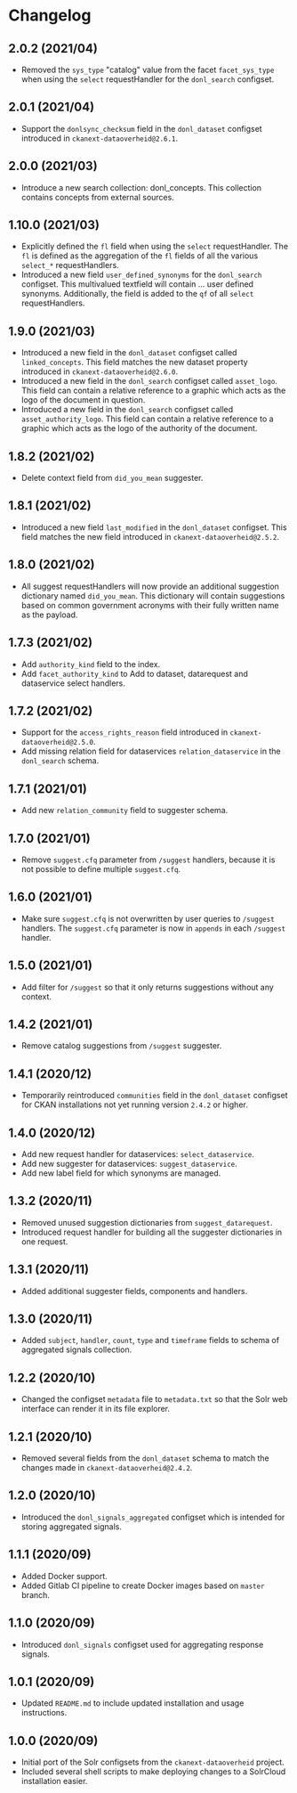 # Changelog

## 2.0.2 (2021/04)

- Removed the `sys_type` "catalog" value from the facet `facet_sys_type` when using the `select` requestHandler for the `donl_search` configset.

## 2.0.1 (2021/04)

- Support the `donlsync_checksum` field in the `donl_dataset` configset introduced in `ckanext-dataoverheid@2.6.1`.

## 2.0.0 (2021/03)

- Introduce a new search collection: donl_concepts. This collection contains concepts from external sources.

## 1.10.0 (2021/03)

- Explicitly defined the `fl` field when using the `select` requestHandler. The `fl` is defined as the aggregation of the `fl` fields of all the various `select_*` requestHandlers.
- Introduced a new field `user_defined_synonyms` for the `donl_search` configset. This multivalued textfield will contain ... user defined synonyms. Additionally, the field is added to the `qf` of all `select` requestHandlers.

## 1.9.0 (2021/03)

- Introduced a new field in the `donl_dataset` configset called `linked_concepts`. This field matches the new dataset property introduced in `ckanext-dataoverheid@2.6.0`.
- Introduced a new field in the `donl_search` configset called `asset_logo`. This field can contain a relative reference to a graphic which acts as the logo of the document in question.
- Introduced a new field in the `donl_search` configset called `asset_authority_logo`. This field can contain a relative reference to a graphic which acts as the logo of the authority of the document.

## 1.8.2 (2021/02)

- Delete context field from `did_you_mean` suggester.

## 1.8.1 (2021/02)

- Introduced a new field `last_modified` in the `donl_dataset` configset. This field matches the new field introduced in `ckanext-dataoverheid@2.5.2`.

## 1.8.0 (2021/02)

- All suggest requestHandlers will now provide an additional suggestion dictionary named `did_you_mean`. This dictionary will contain suggestions based on common government acronyms with their fully written name as the payload.

## 1.7.3 (2021/02)

- Add `authority_kind` field to the index.
- Add `facet_authority_kind` to Add to dataset, datarequest and dataservice select handlers.

## 1.7.2 (2021/02)

- Support for the `access_rights_reason` field introduced in `ckanext-dataoverheid@2.5.0`.
- Add missing relation field for dataservices `relation_dataservice` in the `donl_search` schema.

## 1.7.1 (2021/01)

- Add new `relation_community` field to suggester schema.

## 1.7.0 (2021/01)

- Remove `suggest.cfq` parameter from `/suggest` handlers, because it is not possible to define multiple `suggest.cfq`.

## 1.6.0 (2021/01)

- Make sure `suggest.cfq` is not overwritten by user queries to `/suggest` handlers. The `suggest.cfq` parameter is now in `appends` in each `/suggest` handler.

## 1.5.0 (2021/01)

- Add filter for `/suggest` so that it only returns suggestions without any context.

## 1.4.2 (2021/01)

- Remove catalog suggestions from `/suggest` suggester.

## 1.4.1 (2020/12)

- Temporarily reintroduced `communities` field in the `donl_dataset` configset for CKAN installations not yet running version `2.4.2` or higher.

## 1.4.0 (2020/12)

- Add new request handler for dataservices: `select_dataservice`.
- Add new suggester for dataservices: `suggest_dataservice`.
- Add new label field for which synonyms are managed.

## 1.3.2 (2020/11)

- Removed unused suggestion dictionaries from `suggest_datarequest`.
- Introduced request handler for building all the suggester dictionaries in one request.

## 1.3.1 (2020/11)

- Added additional suggester fields, components and handlers.

## 1.3.0 (2020/11)

- Added `subject`, `handler`, `count`, `type` and `timeframe` fields to schema of aggregated signals collection.

## 1.2.2 (2020/10)

- Changed the configset `metadata` file to `metadata.txt` so that the Solr web interface can render it in its file explorer.

## 1.2.1 (2020/10)

- Removed several fields from the `donl_dataset` schema to match the changes made in `ckanext-dataoverheid@2.4.2`.

## 1.2.0 (2020/10)

- Introduced the `donl_signals_aggregated` configset which is intended for storing aggregated signals.

## 1.1.1 (2020/09)

- Added Docker support.
- Added Gitlab CI pipeline to create Docker images based on `master` branch.

## 1.1.0 (2020/09)

- Introduced `donl_signals` configset used for aggregating response signals.

## 1.0.1 (2020/09)

- Updated `README.md` to include updated installation and usage instructions.

## 1.0.0 (2020/09)

- Initial port of the Solr configsets from the `ckanext-dataoverheid` project.
- Included several shell scripts to make deploying changes to a SolrCloud installation easier.

